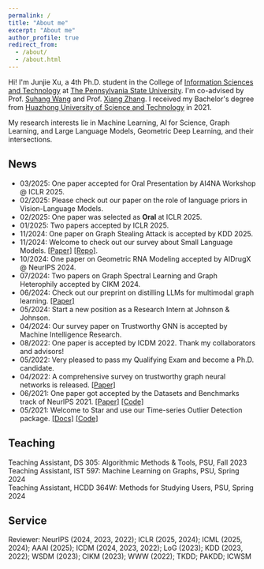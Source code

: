 ```yaml
---
permalink: /
title: "About me"
excerpt: "About me"
author_profile: true
redirect_from: 
  - /about/
  - /about.html
---
```


Hi! I'm Junjie Xu, a 4th Ph.D. student in the College of [Information Sciences and Technology](https://ist.psu.edu) at [The Pennsylvania State University](https://www.psu.edu/). I'm co-advised by Prof. [Suhang Wang](https://suhangwang.ist.psu.edu/) and Prof. [Xiang Zhang](https://faculty.ist.psu.edu/xzz89/). I received my Bachelor's degree from [Huazhong University of Science and Technology](http://english.hust.edu.cn) in 2021. 

My research interests lie in Machine Learning, AI for Science, Graph Learning, and Large Language Models, Geometric Deep Learning, and their intersections. 


## News
* 03/2025: One paper accepted for Oral Presentation by AI4NA Workshop @ ICLR 2025.   
* 02/2025: Please check out our paper on the role of language priors in Vision-Language Models.    
* 02/2025: One paper was selected as **Oral** at ICLR 2025.   
* 01/2025: Two papers accepted by ICLR 2025.   
* 11/2024: One paper on Graph Stealing Attack is accepted by KDD 2025.  
* 11/2024: Welcome to check out our survey about Small Language Models. [[Paper]](https://arxiv.org/abs/2411.03350) [[Repo]](https://github.com/FairyFali/SLMs-Survey).    
* 10/2024: One paper on Geometric RNA Modeling accepted by AIDrugX @ NeurIPS 2024.  
* 07/2024: Two papers on Graph Spectral Learning and Graph Heterophily accepted by CIKM 2024.
* 06/2024: Check out our preprint on distilling LLMs for multimodal graph learning. [[Paper]](https://arxiv.org/pdf/2406.01032)
* 05/2024: Start a new position as a Research Intern at Johnson & Johnson.
* 04/2024: Our survey paper on Trustworthy GNN is accepted by Machine Intelligence Research.
* 08/2022: One paper is accepted by ICDM 2022. Thank my collaborators and advisors!
* 05/2022: Very pleased to pass my Qualifying Exam and become a Ph.D. candidate.
* 04/2022: A comprehensive survey on trustworthy graph neural networks is released. [[Paper]](https://arxiv.org/pdf/2204.08570.pdf)
* 06/2021: One paper got accepted by the Datasets and Benchmarks track of NeurIPS 2021. [[Paper]](https://openreview.net/pdf?id=r8IvOsnHchr) [[Code]](https://github.com/datamllab/tods)
* 05/2021: Welcome to Star and use our Time-series Outlier Detection package. [[Docs]](https://tods-doc.github.io) [[Code]](https://github.com/datamllab/tods)




## Teaching
Teaching Assistant, DS 305: Algorithmic Methods & Tools, PSU, Fall 2023  
Teaching Assistant, IST 597: Machine Learning on Graphs, PSU, Spring 2024  
Teaching Assistant, HCDD 364W: Methods for Studying Users, PSU, Spring 2024  



## Service
Reviewer: NeurIPS (2024, 2023, 2022); ICLR (2025, 2024); ICML (2025, 2024); AAAI (2025); ICDM (2024, 2023, 2022); LoG (2023); KDD (2023, 2022); WSDM (2023); CIKM (2023); WWW (2022); TKDD; PAKDD; ICWSM



<div style="margin-top: 75px;"></div>

     
<script type='text/javascript' id='clustrmaps' src='//cdn.clustrmaps.com/map_v2.js?cl=ffffff&w=450&t=tt&d=6MxONotMdQWZ6gm3OaOqkt7zWu5Gomz2d7afIY_FmUk&co=64aadb&ct=614545'></script>
